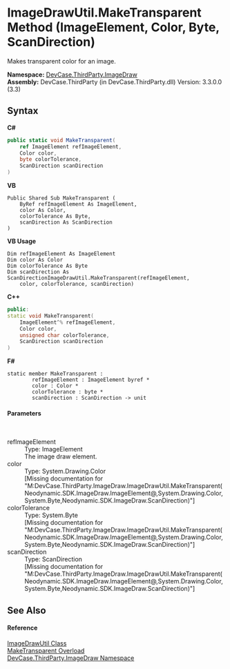 # ImageDrawUtil.MakeTransparent Method (ImageElement, Color, Byte, ScanDirection)
 

Makes transparent color for an image.

**Namespace:**&nbsp;<a href="N_DevCase_ThirdParty_ImageDraw">DevCase.ThirdParty.ImageDraw</a><br />**Assembly:**&nbsp;DevCase.ThirdParty (in DevCase.ThirdParty.dll) Version: 3.3.0.0 (3.3)

## Syntax

**C#**<br />
``` C#
public static void MakeTransparent(
	ref ImageElement refImageElement,
	Color color,
	byte colorTolerance,
	ScanDirection scanDirection
)
```

**VB**<br />
``` VB
Public Shared Sub MakeTransparent ( 
	ByRef refImageElement As ImageElement,
	color As Color,
	colorTolerance As Byte,
	scanDirection As ScanDirection
)
```

**VB Usage**<br />
``` VB Usage
Dim refImageElement As ImageElement
Dim color As Color
Dim colorTolerance As Byte
Dim scanDirection As ScanDirectionImageDrawUtil.MakeTransparent(refImageElement, 
	color, colorTolerance, scanDirection)
```

**C++**<br />
``` C++
public:
static void MakeTransparent(
	ImageElement^% refImageElement, 
	Color color, 
	unsigned char colorTolerance, 
	ScanDirection scanDirection
)
```

**F#**<br />
``` F#
static member MakeTransparent : 
        refImageElement : ImageElement byref * 
        color : Color * 
        colorTolerance : byte * 
        scanDirection : ScanDirection -> unit 

```


#### Parameters
&nbsp;<dl><dt>refImageElement</dt><dd>Type: ImageElement<br />The image draw element.</dd><dt>color</dt><dd>Type: System.Drawing.Color<br />\[Missing <param name="color"/> documentation for "M:DevCase.ThirdParty.ImageDraw.ImageDrawUtil.MakeTransparent(Neodynamic.SDK.ImageDraw.ImageElement@,System.Drawing.Color,System.Byte,Neodynamic.SDK.ImageDraw.ScanDirection)"\]</dd><dt>colorTolerance</dt><dd>Type: System.Byte<br />\[Missing <param name="colorTolerance"/> documentation for "M:DevCase.ThirdParty.ImageDraw.ImageDrawUtil.MakeTransparent(Neodynamic.SDK.ImageDraw.ImageElement@,System.Drawing.Color,System.Byte,Neodynamic.SDK.ImageDraw.ScanDirection)"\]</dd><dt>scanDirection</dt><dd>Type: ScanDirection<br />\[Missing <param name="scanDirection"/> documentation for "M:DevCase.ThirdParty.ImageDraw.ImageDrawUtil.MakeTransparent(Neodynamic.SDK.ImageDraw.ImageElement@,System.Drawing.Color,System.Byte,Neodynamic.SDK.ImageDraw.ScanDirection)"\]</dd></dl>

## See Also


#### Reference
<a href="T_DevCase_ThirdParty_ImageDraw_ImageDrawUtil">ImageDrawUtil Class</a><br /><a href="Overload_DevCase_ThirdParty_ImageDraw_ImageDrawUtil_MakeTransparent">MakeTransparent Overload</a><br /><a href="N_DevCase_ThirdParty_ImageDraw">DevCase.ThirdParty.ImageDraw Namespace</a><br />